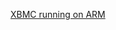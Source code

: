 ---
layout: post
wordpress_id: 329
wordpress_url: http://noesbueno.com/archives/329
date: '2009-10-30 20:01:07 -0500'
date_gmt: '2009-10-31 01:01:07 -0500'
body: |
  <p><a href="http://hackaday.com/2009/10/30/xbmc-running-on-arm/">XBMC running on ARM</a></p>
---